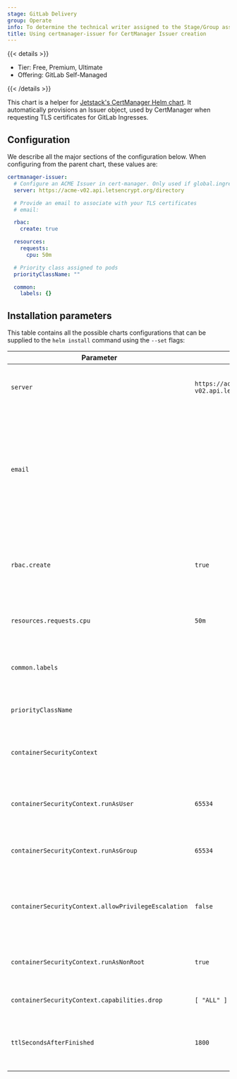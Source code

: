 ```yaml
---
stage: GitLab Delivery
group: Operate
info: To determine the technical writer assigned to the Stage/Group associated with this page, see https://handbook.gitlab.com/handbook/product/ux/technical-writing/#assignments
title: Using certmanager-issuer for CertManager Issuer creation
---
```


{{< details >}}

- Tier: Free, Premium, Ultimate
- Offering: GitLab Self-Managed

{{< /details >}}

This chart is a helper for [Jetstack's CertManager Helm chart](https://cert-manager.io/docs/installation/helm/).
It automatically provisions an Issuer object, used by CertManager when requesting TLS certificates for
GitLab Ingresses.

## Configuration

We describe all the major sections of the configuration below. When configuring
from the parent chart, these values are:

```yaml
certmanager-issuer:
  # Configure an ACME Issuer in cert-manager. Only used if global.ingress.configureCertmanager is true.
  server: https://acme-v02.api.letsencrypt.org/directory

  # Provide an email to associate with your TLS certificates
  # email:

  rbac:
    create: true

  resources:
    requests:
      cpu: 50m

  # Priority class assigned to pods
  priorityClassName: ""

  common:
    labels: {}
```

## Installation parameters

This table contains all the possible charts configurations that can be supplied
to the `helm install` command using the `--set` flags:

| Parameter                                           | Default                                          | Description |
|-----------------------------------------------------|--------------------------------------------------|-------------|
| `server`                                            | `https://acme-v02.api.letsencrypt.org/directory` | Let's Encrypt server for use with the [ACME CertManager Issuer](https://cert-manager.io/docs/configuration/acme/). |
| `email`                                             |                                                  | You must provide an email to associate with your TLS certificates. Let's Encrypt uses this address to contact you about expiring certificates, and issues related to your account. |
| `rbac.create`                                       | `true`                                           | When `true`, creates RBAC-related resources to allow for manipulation of CertManager Issuer objects. |
| `resources.requests.cpu`                            | `50m`                                            | Requested CPU resources for the Issuer creation Job. |
| `common.labels`                                     |                                                  | Common labels to apply to the ServiceAccount, Job, ConfigMap, and Issuer. |
| `priorityClassName`                                 |                                                  | [Priority class](https://kubernetes.io/docs/concepts/scheduling-eviction/pod-priority-preemption/) assigned to pods. |
| `containerSecurityContext`                          |                                                  | Override container [securityContext](https://kubernetes.io/docs/reference/generated/kubernetes-api/v1.25/#securitycontext-v1-core) under which Certmanager is started |
| `containerSecurityContext.runAsUser`                | `65534`                                          | User ID under which the container should be started |
| `containerSecurityContext.runAsGroup`               | `65534`                                          | Group ID under which the container should be started |
| `containerSecurityContext.allowPrivilegeEscalation` | `false`                                          | Controls whether a process can gain more privileges than its parent process |
| `containerSecurityContext.runAsNonRoot`             | `true`                                           | Controls whether the container runs with a non-root user |
| `containerSecurityContext.capabilities.drop`        | `[ "ALL" ]`                                      | Removes [Linux capabilities](https://man7.org/linux/man-pages/man7/capabilities.7.html) for the container |
| `ttlSecondsAfterFinished`                           | `1800`                                           | Controls when a finished job becomes eligible for cascading removal. |
